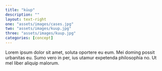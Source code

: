 ```yaml
---
title: "küup"
description: ""
layout: text-right
one: "assets/images/cases.jpg"
two: "assets/images/kuup.jpg"
three: "assets/images/kuup.jpg"
categories: [concept]
---
```


Lorem ipsum dolor sit amet, soluta oportere eu eum. Mei doming possit urbanitas eu. Sumo vero in per, ius utamur expetenda philosophia no. Ut mel liber aliquip malorum.